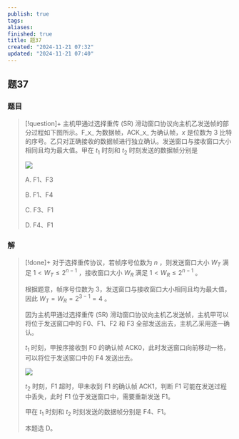 ```yaml
---
publish: true
tags: 
aliases: 
finished: true
title: 题37
created: "2024-11-21 07:32"
updated: "2024-11-21 07:40"
---
```

## 题37
### 题目
> [!question]+
> 主机甲通过选择重传 (SR) 滑动窗口协议向主机乙发送帧的部分过程如下图所示。F_x_ 为数据帧，ACK_x_ 为确认帧，_x_ 是位数为 3 比特的序号。乙只对正确接收的数据帧进行独立确认。发送窗口与接收窗口大小相同且均为最大值。甲在 $t_1$ 时刻和 $t_2$ 时刻发送的数据帧分别是
> 
> ![](https://img.hwenyi.tech/202412132110635.webp)
> 
> A. F1、F3
> 
> B. F1、F4
> 
> C. F3、F1
> 
> D. F4、F1
### 解
> [!done]+
> 对于选择重传协议，若帧序号位数为 $n$ ，则发送窗口大小 $W_T$ 满足 $1<W_T\le 2^{n-1}$ ，接收窗口大小 $W_R$ 满足 $1<W_R\le 2^{n-1}$ 。
> 
> 根据题意，帧序号位数为 3，发送窗口与接收窗口大小相同且均为最大值，因此 $W_T=W_R=2^{3-1}=4$ 。
> 
> 因为主机甲通过选择重传 (SR) 滑动窗口协议向主机乙发送帧，主机甲可以将位于发送窗口中的 F0、F1、F2 和 F3 全部发送出去，主机乙采用逐一确认。
> 
> $t_1$ 时刻，甲按序接收到 F0 的确认帧 ACK0，此时发送窗口向前移动一格，可以将位于发送窗口中的 F4 发送出去。
> 
> ![](https://img.hwenyi.tech/202412132110637.webp)
> 
> $t_2$ 时刻，F1 超时，甲未收到 F1 的确认帧 ACK1，判断 F1 可能在发送过程中丢失，此时 F1 位于发送窗口中，需要重新发送 F1。
> 
> 甲在 $t_1$ 时刻和 $t_2$ 时刻发送的数据帧分别是 F4、F1。
> 
> 本题选 D。